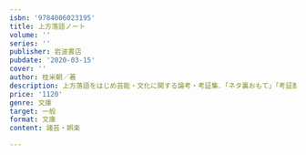 ```yaml
---
isbn: '9784006023195'
title: 上方落語ノート
volume: ''
series: ''
publisher: 岩波書店
pubdate: '2020-03-15'
cover: ''
author: 桂米朝／著
description: 上方落語をはじめ芸能・文化に関する論考・考証集．「ネタ裏おもて」「考証断片」など収録．解説・山田庄一
price: '1120'
genre: 文庫
target: 一般
format: 文庫
content: 諸芸・娯楽

---
```

